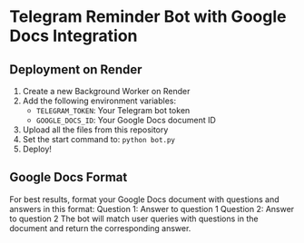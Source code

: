 # Telegram Reminder Bot with Google Docs Integration

## Deployment on Render

1. Create a new Background Worker on Render
2. Add the following environment variables:
   - `TELEGRAM_TOKEN`: Your Telegram bot token
   - `GOOGLE_DOCS_ID`: Your Google Docs document ID
3. Upload all the files from this repository
4. Set the start command to: `python bot.py`
5. Deploy!

## Google Docs Format

For best results, format your Google Docs document with questions and answers in this format:
Question 1: Answer to question 1
Question 2: Answer to question 2
The bot will match user queries with questions in the document and return the corresponding answer.

